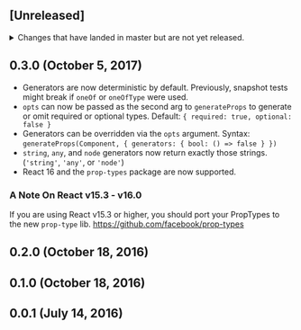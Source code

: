 ## [Unreleased]
<details>
  <summary>
    Changes that have landed in master but are not yet released.
  </summary>
  Breaking Changes:

  * Default generators now produce values that match their `propName`.
  ```js
  generate({ foo: PropType.string, bar: PropTypes.object })
  // Old: => { foo: 'string', bar: {} }
  // New: => { foo: 'foo', bar: { bar: 'bar' } }
  ```

  Non-breaking Changes:

  * Generator callbacks now receive the `propName` as an argument.

  * Fixed: Deeply nested props wouldn't respect opts argument.
  ```js
  generate({
    foo: PropType.shape({
      bar: PropType.shape({
        baz: PropType.string
      })
    })
  }, { optional: true })
  // Old: => { foo: {} }
  // New: => { foo: { bar: { baz: 'baz' } } }
  ```
</details>

## 0.3.0 (October 5, 2017)
* Generators are now deterministic by default. Previously, snapshot tests might break if `oneOf` or `oneOfType` were used.
* `opts` can now be passed as the second arg to `generateProps` to generate or omit required or optional types. Default: `{ required: true, optional: false }`
* Generators can be overridden via the `opts` argument. Syntax: `generateProps(Component, { generators: { bool: () => false } })`
* `string`, `any`, and `node` generators now return exactly those strings. (`'string'`, `'any'`, or `'node'`)
* React 16 and the `prop-types` package are now supported.

### A Note On React v15.3 - v16.0
If you are using React v15.3 or higher, you should port your PropTypes to the
new `prop-type` lib. https://github.com/facebook/prop-types

## 0.2.0 (October 18, 2016)
## 0.1.0 (October 18, 2016)
## 0.0.1 (July 14, 2016)

